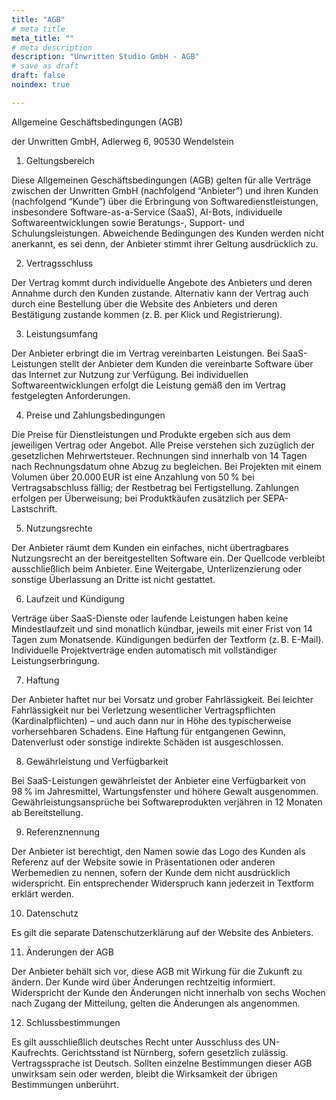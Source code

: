 ```yaml
---
title: "AGB"
# meta title
meta_title: ""
# meta description
description: "Unwritten Studio GmbH - AGB"
# save as draft
draft: false
noindex: true

---
```

Allgemeine Geschäftsbedingungen (AGB)

der Unwritten GmbH, Adlerweg 6, 90530 Wendelstein

1. Geltungsbereich

Diese Allgemeinen Geschäftsbedingungen (AGB) gelten für alle Verträge zwischen der Unwritten GmbH (nachfolgend “Anbieter”) und ihren Kunden (nachfolgend “Kunde”) über die Erbringung von Softwaredienstleistungen, insbesondere Software-as-a-Service (SaaS), AI-Bots, individuelle Softwareentwicklungen sowie Beratungs-, Support- und Schulungsleistungen.
Abweichende Bedingungen des Kunden werden nicht anerkannt, es sei denn, der Anbieter stimmt ihrer Geltung ausdrücklich zu.

2. Vertragsschluss

Der Vertrag kommt durch individuelle Angebote des Anbieters und deren Annahme durch den Kunden zustande.
Alternativ kann der Vertrag auch durch eine Bestellung über die Website des Anbieters und deren Bestätigung zustande kommen (z. B. per Klick und Registrierung).

3. Leistungsumfang

Der Anbieter erbringt die im Vertrag vereinbarten Leistungen.
Bei SaaS-Leistungen stellt der Anbieter dem Kunden die vereinbarte Software über das Internet zur Nutzung zur Verfügung.
Bei individuellen Softwareentwicklungen erfolgt die Leistung gemäß den im Vertrag festgelegten Anforderungen.

4. Preise und Zahlungsbedingungen

Die Preise für Dienstleistungen und Produkte ergeben sich aus dem jeweiligen Vertrag oder Angebot.
Alle Preise verstehen sich zuzüglich der gesetzlichen Mehrwertsteuer.
Rechnungen sind innerhalb von 14 Tagen nach Rechnungsdatum ohne Abzug zu begleichen.
Bei Projekten mit einem Volumen über 20.000 EUR ist eine Anzahlung von 50 % bei Vertragsabschluss fällig; der Restbetrag bei Fertigstellung.
Zahlungen erfolgen per Überweisung; bei Produktkäufen zusätzlich per SEPA-Lastschrift.

5. Nutzungsrechte

Der Anbieter räumt dem Kunden ein einfaches, nicht übertragbares Nutzungsrecht an der bereitgestellten Software ein.
Der Quellcode verbleibt ausschließlich beim Anbieter.
Eine Weitergabe, Unterlizenzierung oder sonstige Überlassung an Dritte ist nicht gestattet.

6. Laufzeit und Kündigung

Verträge über SaaS-Dienste oder laufende Leistungen haben keine Mindestlaufzeit und sind monatlich kündbar, jeweils mit einer Frist von 14 Tagen zum Monatsende.
Kündigungen bedürfen der Textform (z. B. E-Mail).
Individuelle Projektverträge enden automatisch mit vollständiger Leistungserbringung.

7. Haftung

Der Anbieter haftet nur bei Vorsatz und grober Fahrlässigkeit.
Bei leichter Fahrlässigkeit nur bei Verletzung wesentlicher Vertragspflichten (Kardinalpflichten) – und auch dann nur in Höhe des typischerweise vorhersehbaren Schadens.
Eine Haftung für entgangenen Gewinn, Datenverlust oder sonstige indirekte Schäden ist ausgeschlossen.

8. Gewährleistung und Verfügbarkeit

Bei SaaS-Leistungen gewährleistet der Anbieter eine Verfügbarkeit von 98 % im Jahresmittel, Wartungsfenster und höhere Gewalt ausgenommen.
Gewährleistungsansprüche bei Softwareprodukten verjähren in 12 Monaten ab Bereitstellung.

9. Referenznennung

Der Anbieter ist berechtigt, den Namen sowie das Logo des Kunden als Referenz auf der Website sowie in Präsentationen oder anderen Werbemedien zu nennen,
sofern der Kunde dem nicht ausdrücklich widerspricht.
Ein entsprechender Widerspruch kann jederzeit in Textform erklärt werden.

10. Datenschutz

Es gilt die separate Datenschutzerklärung auf der Website des Anbieters.

11. Änderungen der AGB

Der Anbieter behält sich vor, diese AGB mit Wirkung für die Zukunft zu ändern.
Der Kunde wird über Änderungen rechtzeitig informiert.
Widerspricht der Kunde den Änderungen nicht innerhalb von sechs Wochen nach Zugang der Mitteilung, gelten die Änderungen als angenommen.

12. Schlussbestimmungen

Es gilt ausschließlich deutsches Recht unter Ausschluss des UN-Kaufrechts.
Gerichtsstand ist Nürnberg, sofern gesetzlich zulässig.
Vertragssprache ist Deutsch.
Sollten einzelne Bestimmungen dieser AGB unwirksam sein oder werden, bleibt die Wirksamkeit der übrigen Bestimmungen unberührt.
